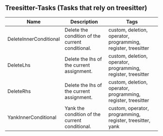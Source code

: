 ## Treesitter-Tasks (Tasks that rely on treesitter)
| Name | Description | Tags
| --- | -------- | -------- |
|DeleteInnerConditional | Delete the condition of the current conditional. | custom, deletion, operator, programming, register, treesitter |
|DeleteLhs | Delete the lhs of the current assignment. | custom, deletion, operator, programming, register, treesitter |
|DeleteRhs | Delete the lhs of the current assignment. | custom, deletion, operator, programming, register, treesitter |
|YankInnerConditional | Yank the condition of the current conditional. | custom, operator, programming, register, treesitter, yank |